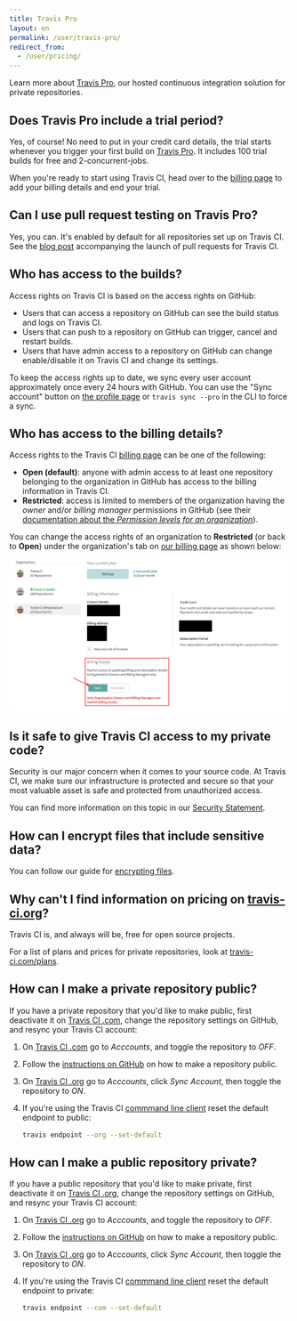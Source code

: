 ```yaml
---
title: Travis Pro
layout: en
permalink: /user/travis-pro/
redirect_from:
  - /user/pricing/
---
```


<div id="toc"></div>

Learn more about [Travis Pro](http://travis-ci.com), our hosted
continuous integration solution for private repositories.

## Does Travis Pro include a trial period?

Yes, of course! No need to put in your credit card details, the trial starts whenever you trigger your first build on [Travis Pro](http://travis-ci.com). It includes 100 trial builds for free and 2-concurrent-jobs.

When you're ready to start using Travis CI, head over to the [billing page](https://billing.travis-ci.com/) to add your billing details and end your trial.

## Can I use pull request testing on Travis Pro?

Yes, you can. It's enabled by default for all repositories set up on Travis CI. See
the [blog
post](http://blog.travis-ci.com/announcing-pull-request-support/)
accompanying the launch of pull requests for Travis CI.

## Who has access to the builds?

Access rights on Travis CI is based on the access rights on GitHub:

- Users that can access a repository on GitHub can see the build status and logs on Travis CI.
- Users that can push to a repository on GitHub can trigger, cancel and restart builds.
- Users that have admin access to a repository on GitHub can change enable/disable it on Travis CI and change its settings.

To keep the access rights up to date, we sync every user account approximately once every 24 hours with GitHub. You can use the "Sync account" button on [the profile page](https://travis-ci.com/profile) or `travis sync --pro` in the CLI to force a sync.

## Who has access to the billing details?

Access rights to the Travis CI [billing page](https://billing.travis-ci.com) can be one of the following:

- **Open (default)**: anyone with admin access to at least one repository belonging to the organization in GitHub has access to the billing information in Travis CI.
- **Restricted**: access is limited to members of the organization having the _owner_ and/or _billing manager_ permissions in GitHub (see their [documentation about the _Permission levels for an organization_](https://help.github.com/articles/permission-levels-for-an-organization/)).

You can change the access rights of an organization to **Restricted** (or back to **Open**) under the organization's tab on [our billing page](https://billing.travis-ci.com) as shown below:

![Billing access toggle](/images/admin_only_toggle.png "Billing access toggle")

## Is it safe to give Travis CI access to my private code?

Security is our major concern when it comes to your source code. At Travis CI, we make sure our infrastructure is protected and secure so that your most valuable asset is safe and protected from unauthorized access.

You can find more information on this topic in our [Security Statement](https://billing.travis-ci.com/pages/security).

## How can I encrypt files that include sensitive data?

You can follow our guide for [encrypting files](/user/encrypting-files/).

## Why can't I find information on pricing on [travis-ci.org](https://travis-ci.org)?

Travis CI is, and always will be, free for open source projects.

For a list of plans and prices for private repositories, look at
[travis-ci.com/plans](https://travis-ci.com/plans).

## How can I make a private repository public?

If you have a private repository that you'd like to make public, first
deactivate it on [Travis CI .com](https://travis-ci.com), change the repository
settings on GitHub, and resync your Travis CI account:

1. On [Travis CI .com](https://travis-ci.com) go to *Acccounts*, and toggle the
   repository to *OFF*.

1. Follow the [instructions on
GitHub](https://help.github.com/articles/making-a-private-repository-public/) on
how to make a repository public.

2. On [Travis CI .org](https://travis-ci.org) go to *Acccounts*, click *Sync
   Account*, then toggle the repository to *ON*.

5. If you're using the Travis CI [commmand line client](https://github.com/travis-ci/travis.rb#readme)
   reset the default endpoint to public:

   ```sh
   travis endpoint --org --set-default
   ```

## How can I make a public repository private?

If you have a public repository that you'd like to make private, first
deactivate it on [Travis CI .org](https://travis-ci.org), change the repository
settings on GitHub, and resync your Travis CI account:

1. On [Travis CI .org](https://travis-ci.org) go to *Acccounts*, and toggle the
   repository to *OFF*.

1. Follow the [instructions on
GitHub](https://help.github.com/articles/making-a-public-repository-private/) on
how to make a repository public.

2. On [Travis CI .org](https://travis-ci.org) go to *Acccounts*, click *Sync
   Account*, then toggle the repository to *ON*.

5. If you're using the Travis CI [commmand line client](https://github.com/travis-ci/travis.rb#readme)
   reset the default endpoint to private:

   ```sh
   travis endpoint --com --set-default
   ```
